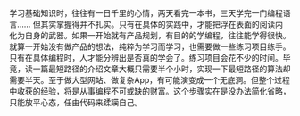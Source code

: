 学习基础知识时，往往有一日千里的心情，两天看完一本书，三天学完一门编程语言…… 但其实掌握得并不扎实。只有在具体的实践中，才能把浮在表面的阅读内化为自身的武器。如果一开始就有产品规划，有目的的学编程，往往能学得很快。就算一开始没有做产品的想法，纯粹为学习而学习，也需要做一些练习项目练手。只有在具体编程时，人才能分辨出是否真的学会了。练习项目会花不少的时间。毕竟，读一篇最短路径的介绍文章大概只需要半个小时，实现一下最短路径的算法却需要半天。至于做大型网站、做复杂App，有可能演变成一个无底洞。但整个过程中收获的经验，将是从事编程不可或缺的财富。这个步骤实在是没办法简化省略，只能放平心态，任由代码来蹂躏自己。